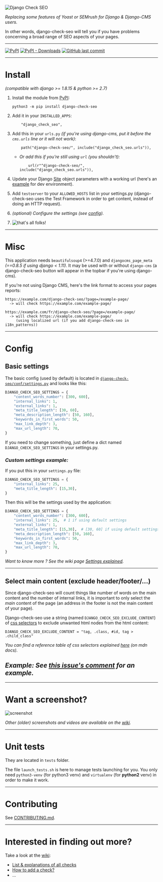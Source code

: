 ![Django Check SEO](https://user-images.githubusercontent.com/45763865/114545606-72178380-9c5c-11eb-99dd-1088bb2a0bd9.png)

*Replacing some features of Yoast or SEMrush for Django & Django-CMS users.*

In other words, django-check-seo will tell you if you have problems concerning a broad range of SEO aspects of your pages.

----

[![PyPI](https://img.shields.io/pypi/v/django-check-seo?color=%232a2)](https://pypi.org/project/django-check-seo/) [![PyPI - Downloads](https://img.shields.io/pypi/dm/django-check-seo?color=%232a2)](https://pypi.org/project/django-check-seo/) [![GitHub last commit](https://img.shields.io/github/last-commit/kapt-labs/django-check-seo)](https://github.com/kapt-labs/django-check-seo)

----

# Install

*(compatible with django >= 1.8.15 & python >= 2.7)*

1. Install the module from [PyPI](https://pypi.org/project/django-check-seo/):
    ```
    python3 -m pip install django-check-seo
    ```

2. Add it in your `INSTALLED_APPS`:
    ```
        "django_check_seo",
    ```

3. Add this in your `urls.py` *(if you're using django-cms, put it before the `cms.urls` line or it will not work)*:
    ```
        path("django-check-seo/", include("django_check_seo.urls")),
    ```
    * *Or add this if you're still using `url` (you shouldn't):*
        ```
            url(r"^django-check-seo/", include("django_check_seo.urls")),
        ```

4. Update your Django [Site](https://i.imgur.com/pNRsKs7.png) object parameters with a working url (here's an [example](https://i.imgur.com/IedF3xE.png) for dev environment).

5. Add `testserver` to your `ALLOWED_HOSTS` list in your settings.py (django-check-seo uses the Test Framework in order to get content, instead of doing an HTTP request).

6. *(optional) Configure the settings (see [config](#config)).*

7. ![that's all folks!](https://i.imgur.com/o2Tcd2E.png)

----

# Misc

This application needs `beautifulsoup4` (>=4.7.0) and `djangocms_page_meta` *(==0.8.5 if using django < 1.11)*. It may be used with or without `django-cms` (a django-check-seo button will appear in the topbar if you're using django-cms).

If you're not using Django CMS, here's the link format to access your pages reports:

```
https://example.com/django-check-seo/?page=/example-page/
  -> will check https://example.com/example-page/

https://example.com/fr/django-check-seo/?page=/example-page/
  -> will check https://example.com/example-page/
     (using localized url (if you add django-check-seo in i18n_patterns))
```

----

# Config

## Basic settings

The basic config (used by default) is located in [`django-check-seo/conf/settings.py`](https://github.com/kapt-labs/django-check-seo/blob/master/django_check_seo/conf/settings.py#L5-L15) and looks like this:
```python
DJANGO_CHECK_SEO_SETTINGS = {
    "content_words_number": [300, 600],
    "internal_links": 1,
    "external_links": 1,
    "meta_title_length": [30, 60],
    "meta_description_length": [50, 160],
    "keywords_in_first_words": 50,
    "max_link_depth": 3,
    "max_url_length": 70,
}
```

If you need to change something, just define a dict named `DJANGO_CHECK_SEO_SETTINGS` in your settings.py.

### *Custom settings example:*

If you put this in your `settings.py` file:

```python
DJANGO_CHECK_SEO_SETTINGS = {
    "internal_links": 25,
    "meta_title_length": [15,30],
}
```

Then this will be the settings used by the application:

```python
DJANGO_CHECK_SEO_SETTINGS = {
    "content_words_number": [300, 600],
    "internal_links": 25,  # 1 if using default settings
    "external_links": 1,
    "meta_title_length": [15,30],  # [30, 60] if using default settings
    "meta_description_length": [50, 160],
    "keywords_in_first_words": 50,
    "max_link_depth": 3,
    "max_url_length": 70,
}
```

*Want to know more ? See the wiki page [Settings explained](https://github.com/kapt-labs/django-check-seo/wiki/Settings-explained).*

----

## Select main content (exclude header/footer/...)

Since django-check-seo will count things like number of words on the main content and the number of internal links, it is important to only select the *main* content of the page (an address in the footer is not the main content of your page).

Django-check-seo use a string (named `DJANGO_CHECK_SEO_EXCLUDE_CONTENT`) of [css selectors](https://developer.mozilla.org/en-US/docs/Web/CSS/CSS_Selectors) to exclude unwanted html nodes from the html content:

```
DJANGO_CHECK_SEO_EXCLUDE_CONTENT = "tag, .class, #id, tag > .child_class"
```

*You can find a reference table of css selectors explained [here](https://developer.mozilla.org/en-US/docs/Learn/CSS/Building_blocks/Selectors#Reference_table_of_selectors) (on mdn docs).*

## *Example: See [this issue's comment](https://github.com/kapt-labs/django-check-seo/issues/35#issuecomment-593429870) for an example.*

----

# Want a screenshot?

![screenshot](https://i.imgur.com/hJGDvtw.png)

*Other (older) screenshots and videos are available on the [wiki](https://github.com/kapt-labs/django-check-seo/wiki/Medias).*

----

# Unit tests

They are located in `tests` folder.

The file `launch_tests.sh` is here to manage tests launching for you. You only need `python3-venv` (for python3 venv) and `virtualenv` (for **python2** venv) in order to make it work.

----

# Contributing

See [CONTRIBUTING.md](CONTRIBUTING.md).

----

# Interested in finding out more?

Take a look at the [wiki](https://github.com/kapt-labs/django-check-seo/wiki/):

 * [List & explanations of all checks](https://github.com/kapt-labs/django-check-seo/wiki/Description-of-the-checks)
 * [How to add a check?](https://github.com/kapt-labs/django-check-seo/wiki/How-to-add-a-check%3F)
 * ...
